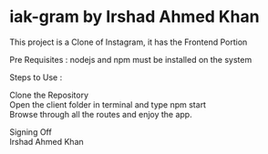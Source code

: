 # iak-gram by Irshad Ahmed Khan
This project is a Clone of Instagram, it has the Frontend Portion  

Pre Requisites :  nodejs and npm must be installed on the system

Steps to Use :   

Clone the Repository  
Open the client folder in terminal and type  npm start  
Browse through all the routes and enjoy the app.  

Signing Off  
Irshad Ahmed Khan  
